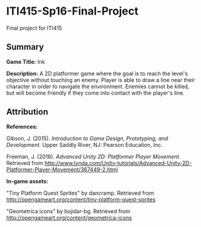 # ITI415-Sp16-Final-Project
Final project for ITI415

## Summary

**Game Title:** Ink

**Description:** A 2D platformer game where the goal is to reach the level's 
objective without touching an enemy. Player is able to draw a line near their 
character in order to navigate the environment. Enemies cannot be killed, but 
will become friendly if they come into contact with the player's line.

## Attribution

**References:**

Gibson, J. (2015). _Introduction to Game Design, Prototyping, and Development._ 
  Upper Saddly River, NJ: Pearson Education, Inc.
  
Freeman, J. (2016). _Advanced Unity 2D: Platformer Player Movement._ Retrieved from 
  http://www.lynda.com/Unity-tutorials/Advanced-Unity-2D-Platformer-Player-Movement/367449-2.html
  
**In-game assets:**

"Tiny Platform Quest Sprites" by dancramp. Retrieved from 
  http://opengameart.org/content/tiny-platform-quest-sprites
  
"Geometrica icons" by bojidar-bg. Retrieved from
  http://opengameart.org/content/geometrica-icons
